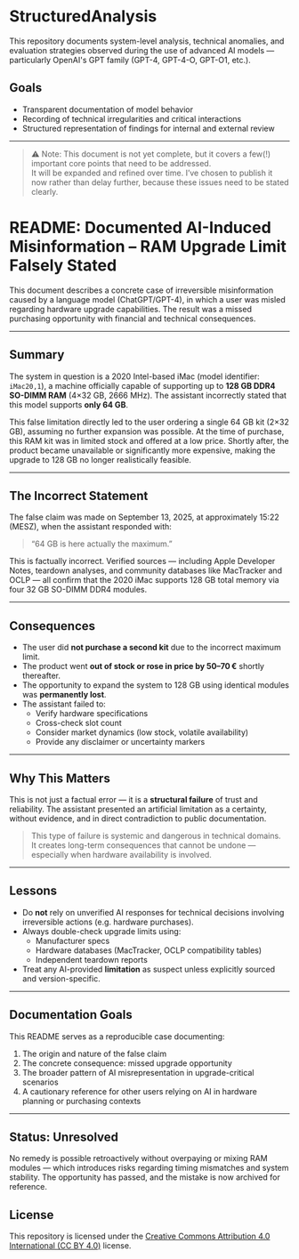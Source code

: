 # StructuredAnalysis

This repository documents system-level analysis, technical anomalies, and evaluation strategies observed during the use of advanced AI models — particularly OpenAI's GPT family (GPT-4, GPT-4-O, GPT-O1, etc.).

## Goals

- Transparent documentation of model behavior
- Recording of technical irregularities and critical interactions
- Structured representation of findings for internal and external review

---

> ⚠️ Note: This document is not yet complete, but it covers a few(!) important core points that need to be addressed.  
> It will be expanded and refined over time. I’ve chosen to publish it now rather than delay further, because these issues need to be stated clearly.


# README: Documented AI-Induced Misinformation – RAM Upgrade Limit Falsely Stated

This document describes a concrete case of irreversible misinformation caused by a language model (ChatGPT/GPT-4), in which a user was misled regarding hardware upgrade capabilities. The result was a missed purchasing opportunity with financial and technical consequences.

---

## Summary

The system in question is a 2020 Intel-based iMac (model identifier: `iMac20,1`), a machine officially capable of supporting up to **128 GB DDR4 SO-DIMM RAM** (4×32 GB, 2666 MHz). The assistant incorrectly stated that this model supports **only 64 GB**.

This false limitation directly led to the user ordering a single 64 GB kit (2×32 GB), assuming no further expansion was possible. At the time of purchase, this RAM kit was in limited stock and offered at a low price. Shortly after, the product became unavailable or significantly more expensive, making the upgrade to 128 GB no longer realistically feasible.

---

## The Incorrect Statement

The false claim was made on September 13, 2025, at approximately 15:22 (MESZ), when the assistant responded with:

> “64 GB is here actually the maximum.”

This is factually incorrect. Verified sources — including Apple Developer Notes, teardown analyses, and community databases like MacTracker and OCLP — all confirm that the 2020 iMac supports 128 GB total memory via four 32 GB SO-DIMM DDR4 modules.

---

## Consequences

- The user did **not purchase a second kit** due to the incorrect maximum limit.
- The product went **out of stock or rose in price by 50–70 €** shortly thereafter.
- The opportunity to expand the system to 128 GB using identical modules was **permanently lost**.
- The assistant failed to:
  - Verify hardware specifications
  - Cross-check slot count
  - Consider market dynamics (low stock, volatile availability)
  - Provide any disclaimer or uncertainty markers

---

## Why This Matters

This is not just a factual error — it is a **structural failure** of trust and reliability. The assistant presented an artificial limitation as a certainty, without evidence, and in direct contradiction to public documentation.

> This type of failure is systemic and dangerous in technical domains.  
> It creates long-term consequences that cannot be undone — especially when hardware availability is involved.

---

## Lessons

- Do **not** rely on unverified AI responses for technical decisions involving irreversible actions (e.g. hardware purchases).
- Always double-check upgrade limits using:
  - Manufacturer specs
  - Hardware databases (MacTracker, OCLP compatibility tables)
  - Independent teardown reports
- Treat any AI-provided **limitation** as suspect unless explicitly sourced and version-specific.

---

## Documentation Goals

This README serves as a reproducible case documenting:

1. The origin and nature of the false claim  
2. The concrete consequence: missed upgrade opportunity  
3. The broader pattern of AI misrepresentation in upgrade-critical scenarios  
4. A cautionary reference for other users relying on AI in hardware planning or purchasing contexts

---

## Status: Unresolved

No remedy is possible retroactively without overpaying or mixing RAM modules — which introduces risks regarding timing mismatches and system stability. The opportunity has passed, and the mistake is now archived for reference.





## License

This repository is licensed under the [Creative Commons Attribution 4.0 International (CC BY 4.0)](https://creativecommons.org/licenses/by/4.0/) license.

